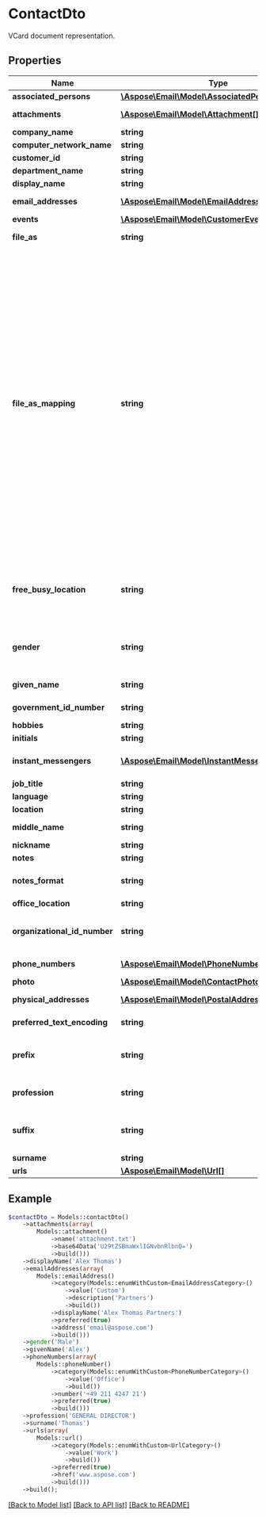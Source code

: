 # ContactDto

VCard document representation.

## Properties
Name | Type | Description | Notes
---- | ---- | ----------- | -----
**associated_persons** | [**\Aspose\Email\Model\AssociatedPerson[]**](AssociatedPerson.md) | Associated persons. | [optional] 
**attachments** | [**\Aspose\Email\Model\Attachment[]**](Attachment.md) | Document attachments. | [optional] 
**company_name** | **string** | Company name. | [optional] 
**computer_network_name** | **string** | Computer network. | [optional] 
**customer_id** | **string** | Customer id. | [optional] 
**department_name** | **string** | Department name. | [optional] 
**display_name** | **string** | Display name. | [optional] 
**email_addresses** | [**\Aspose\Email\Model\EmailAddress[]**](EmailAddress.md) | Person's email addresses. | [optional] 
**events** | [**\Aspose\Email\Model\CustomerEvent[]**](CustomerEvent.md) | Person's events. | [optional] 
**file_as** | **string** | A name used for sorting. | [optional] 
**file_as_mapping** | **string** | Specifies how to generate and recompute the value of the dispidFileAs property when other contact name properties change. Coincides MS-OXPROPS revision 16.2 from 7/31/2014. Enum, available values: Empty, DisplayName, FirstName, LastName, Organization, LastFirstMiddle, OrgLastFirstMiddle, LastFirstMiddleOrg, LastFirstMiddle2, LastFirstMiddle3, OrgLastFirstMiddle2, OrgLastFirstMiddle3, LastFirstMiddleOrg2, LastFirstMiddleOrg3, LastFirstMiddleGen, FirstMiddleLastGen, LastFirstMiddleGen2, BestMatch, AccordingToLocale, None | 
**free_busy_location** | **string** | URL path from which a client can retrieve free/busy information for the contact as an iCal file. | [optional] 
**gender** | **string** | Enum defines gender of a person. Enum, available values: Unspecified, Female, Male | 
**given_name** | **string** | Person's given name. | [optional] 
**government_id_number** | **string** | Government id number. | [optional] 
**hobbies** | **string** | Person's hobbies. | [optional] 
**initials** | **string** | Person's initials. | [optional] 
**instant_messengers** | [**\Aspose\Email\Model\InstantMessengerAddress[]**](InstantMessengerAddress.md) | Person's instant messenger addresses. | [optional] 
**job_title** | **string** | Person's job title. | [optional] 
**language** | **string** | Language. | [optional] 
**location** | **string** | Person's location. | [optional] 
**middle_name** | **string** | Person's middle name. | [optional] 
**nickname** | **string** | Person's nickname. | [optional] 
**notes** | **string** | Notes. | [optional] 
**notes_format** | **string** | Defines format of a text. Enum, available values: Text, Html | 
**office_location** | **string** | Office location. | [optional] 
**organizational_id_number** | **string** | Contains an identifier for the mail user used within the mail user's organization. | [optional] 
**phone_numbers** | [**\Aspose\Email\Model\PhoneNumber[]**](PhoneNumber.md) | Person's phone numbers. | [optional] 
**photo** | [**\Aspose\Email\Model\ContactPhoto**](ContactPhoto.md) | Person's photo. | [optional] 
**physical_addresses** | [**\Aspose\Email\Model\PostalAddress[]**](PostalAddress.md) | Person's physical addresses. | [optional] 
**preferred_text_encoding** | **string** | Encoding for all text properties. | [optional] 
**prefix** | **string** | A prefix of a full name such like Mr.(mister), Dr.(doctor) and so on. | [optional] 
**profession** | **string** | A job position of a person in a company. | [optional] 
**suffix** | **string** | A suffix of a full name such like Jr.(junior), Sr.(senior) and so on. | [optional] 
**surname** | **string** | Person's surname. | [optional] 
**urls** | [**\Aspose\Email\Model\Url[]**](Url.md) | Person's urls. | [optional] 



## Example
```php
$contactDto = Models::contactDto()
    ->attachments(array(
        Models::attachment()
            ->name('attachment.txt')
            ->base64Data('U29tZSBmaWxlIGNvbnRlbnQ=')
            ->build()))
    ->displayName('Alex Thomas')
    ->emailAddresses(array(
        Models::emailAddress()
            ->category(Models::enumWithCustom<EmailAddressCategory>()
                ->value('Custom')
                ->description('Partners')
                ->build())
            ->displayName('Alex Thomas Partners')
            ->preferred(true)
            ->address('email@aspose.com')
            ->build()))
    ->gender('Male')
    ->givenName('Alex')
    ->phoneNumbers(array(
        Models::phoneNumber()
            ->category(Models::enumWithCustom<PhoneNumberCategory>()
                ->value('Office')
                ->build())
            ->number('+49 211 4247 21')
            ->preferred(true)
            ->build()))
    ->profession('GENERAL DIRECTOR')
    ->surname('Thomas')
    ->urls(array(
        Models::url()
            ->category(Models::enumWithCustom<UrlCategory>()
                ->value('Work')
                ->build())
            ->preferred(true)
            ->href('www.aspose.com')
            ->build()))
    ->build();
```


[[Back to Model list]](README.md#documentation-for-models) [[Back to API list]](README.md#documentation-for-api-endpoints) [[Back to README]](README.md)

